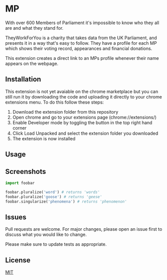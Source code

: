 # MP 

With over 600 Members of Parliament it's impossible to know who they all are and what they stand for.

TheyWorkForYou is a charity that takes data from the UK Parliament, and presents it in a way that's easy to follow. They have a profile for each MP which shows their voting record, appearances and financial donations.

This extension creates a direct link to an MPs profile whenever their name appears on the webpage.

## Installation

This extension is not yet avaiable on the chrome marketplace but you can still run it by downloading the code and uploading it directly to your chrome extensions menu. To do this follow these steps:

1) Download the extension folder from this repository
2) Open chrome and go to your extensions page (chrome://extensions/)
3) Enable Developer mode by toggling the button in the top right hand corner
4) Click Load Unpacked and select the extension folder you downloaded
5) The extension is now installed

## Usage



## Screenshots

```python
import foobar

foobar.pluralize('word') # returns 'words'
foobar.pluralize('goose') # returns 'geese'
foobar.singularize('phenomena') # returns 'phenomenon'
```

## Issues
Pull requests are welcome. For major changes, please open an issue first to discuss what you would like to change.

Please make sure to update tests as appropriate.

## License
[MIT](https://choosealicense.com/licenses/mit/)